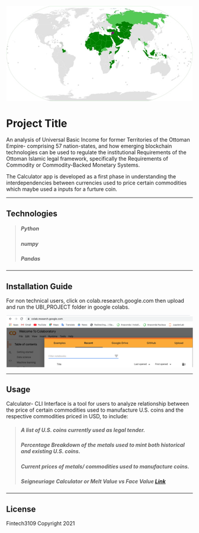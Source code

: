 ![Alt text](./UBI_PROJECT/images/IMG_8246.jpg)

# Project Title

An analysis of Universal Basic Income for former Territories of the Ottoman Empire- comprising 57 nation-states, and how emerging blockchain technologies can be used to regulate the institutional Requirements of the Ottoman Islamic legal framework, specifically the Requirements of Commodity or Commodity-Backed Monetary Systems.

The Calculator app is developed as a first phase in understanding the interdependencies between currencies used to price certain commodities which maybe used a inputs for a furture  coin. 

---

## Technologies

>##### Python
>##### numpy
>##### Pandas

---

## Installation Guide

For non technical users, click on colab.research.google.com then upload and run the UBI_PROJECT folder in google colabs. 

![Alt text](./UBI_PROJECT/images/colab_research_google.png)

---

## Usage

Calculator- CLI Interface is a tool for users to analyze relationship between the price of certain commodities used to manufacture U.S. coins and the respective commodities priced in USD, to include:

>##### A list of U.S. coins currently used as legal tender.
>##### Percentage Breakdown of the metals used to mint both historical and existing U.S. coins.
>##### Current prices of metals/ commodities used to manufacture coins. 
>##### Seigneuriage Calculator or Melt Value vs Face Value [Link](./UBI_PROJECT/calculator.ipynb) 


---

## License

Fintech3109 Copyright 2021
